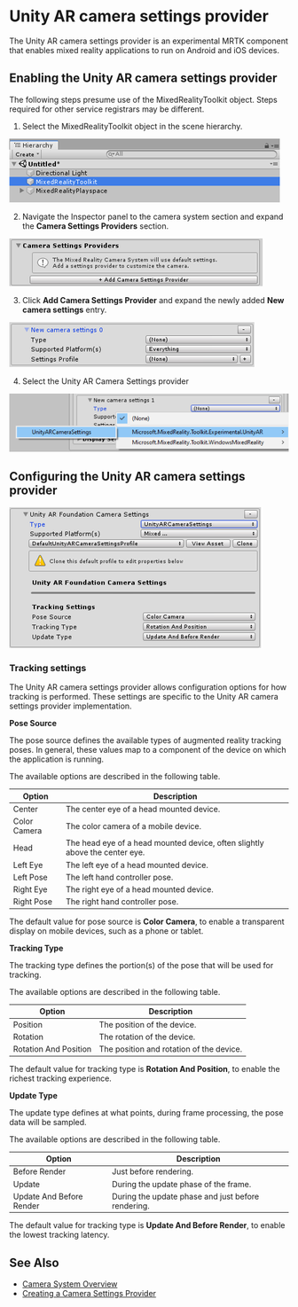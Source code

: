 # Unity AR camera settings provider

The Unity AR camera settings provider is an experimental MRTK component that enables mixed reality applications to run on Android and iOS devices.

## Enabling the Unity AR camera settings provider

The following steps presume use of the MixedRealityToolkit object. Steps required for other service registrars may be different.

1. Select the MixedRealityToolkit object in the scene hierarchy.

![MRTK Configured Scene Hierarchy](../Images/MRTK_ConfiguredHierarchy.png)

2. Navigate the Inspector panel to the camera system section and expand the **Camera Settings Providers** section.

![Expand settings providers](../Images/CameraSystem/ExpandProviders.png)

3. Click **Add Camera Settings Provider** and expand the newly added **New camera settings** entry.

![Expand new settings provider](../Images/CameraSystem/ExpandNewProvider.png)

4. Select the Unity AR Camera Settings provider

![Select Unity AR settings provider](../Images/CameraSystem/SelectUnityArSettings.png)

## Configuring the Unity AR camera settings provider

![Unity AR camera settings configuration](../Images/CameraSystem/UnityArSettingsConfiguration.png)

### Tracking settings

The Unity AR camera settings provider allows configuration options for how tracking is performed. These settings are specific to the Unity AR camera settings provider implementation.

**Pose Source**

The pose source defines the available types of augmented reality tracking poses. In general, these values map to a component of the device on which the application is running.

The available options are described in the following table.

| Option | Description |
| --- | --- |
| Center | The center eye of a head mounted device. |
| Color Camera | The color camera of a mobile device. |
| Head | The head eye of a head mounted device, often slightly above the center eye. |
| Left Eye | The left eye of a head mounted device. |
| Left Pose | The left hand controller pose. |
| Right Eye | The right eye of a head mounted device. |
| Right Pose | The right hand controller pose. |

The default value for pose source is **Color Camera**, to enable a transparent display on mobile devices, such as a phone or tablet.

**Tracking Type**

The tracking type defines the portion(s) of the pose that will be used for tracking.

The available options are described in the following table.

| Option | Description |
| --- | --- |
| Position | The position of the device. |
| Rotation | The rotation of the device. |
| Rotation And Position | The position and rotation of the device. |

The default value for tracking type is **Rotation And Position**, to enable the richest tracking experience.

**Update Type**

The update type defines at what points, during frame processing, the pose data will be sampled.

The available options are described in the following table.

| Option | Description |
| --- | --- |
| Before Render | Just before rendering. |
| Update | During the update phase of the frame. |
| Update And Before Render | During the update phase and just before rendering. |

The default value for tracking type is **Update And Before Render**, to enable the lowest tracking latency.

## See Also

- [Camera System Overview](CameraSystemOverview.md)
- [Creating a Camera Settings Provider](CreateSettingsProvider.md)
